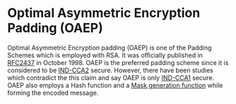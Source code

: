 # Optimal Asymmetric Encryption Padding (OAEP)

Optimal Asymmetric Encryption padding (OAEP) is one of the Padding Schemes which is employed with RSA. It was officially published in [RFC2437](https://datatracker.ietf.org/doc/html/rfc2437) in October 1998. OAEP is the preferred padding scheme since it is considered to be [IND-CCA2](https://en.wikipedia.org/wiki/Ciphertext_indistinguishability) secure. However, there have been studies which contradict the this claim and say OAEP is only [IND-CCA1](https://en.wikipedia.org/wiki/Ciphertext_indistinguishability) secure. OAEP also employs a Hash function and a [Mask generation function](https://en.wikipedia.org/wiki/Mask_generation_function) while forming the encoded message.
